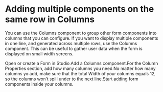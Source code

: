 ﻿# Adding multiple components on the same row in Columns

You can use the Columns component to group other form
      components into columns that you can configure. If you want to display multiple components in
      one line, and generated across multiple rows, use the Columns component. This can be
      useful to gather user data when the form is displayed on small width screens.

Open or create a Form in Studio.Add a Columns component.For the Column Properties section, add how many columns you need.No matter how many columns yo add, make sure that the total
              Width of your columns equals 12, so the columns won't spill under to the
            next line.Start adding form components inside your columns.
